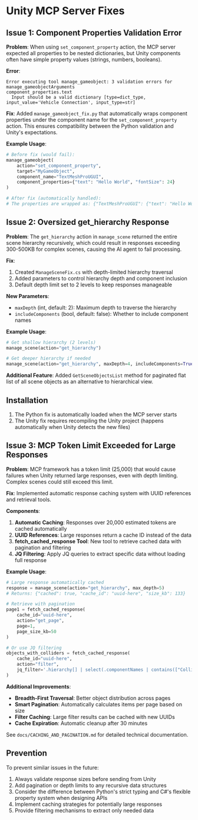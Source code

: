 # Unity MCP Server Fixes

## Issue 1: Component Properties Validation Error

**Problem**: When using `set_component_property` action, the MCP server expected all properties to be nested dictionaries, but Unity components often have simple property values (strings, numbers, booleans).

**Error**:
```
Error executing tool manage_gameobject: 3 validation errors for manage_gameobjectArguments
component_properties.text
  Input should be a valid dictionary [type=dict_type, input_value='Vehicle Connection', input_type=str]
```

**Fix**: Added `manage_gameobject_fix.py` that automatically wraps component properties under the component name for the `set_component_property` action. This ensures compatibility between the Python validation and Unity's expectations.

**Example Usage**:
```python
# Before fix (would fail):
manage_gameobject(
    action="set_component_property",
    target="MyGameObject",
    component_name="TextMeshProUGUI",
    component_properties={"text": "Hello World", "fontSize": 24}
)

# After fix (automatically handled):
# The properties are wrapped as: {"TextMeshProUGUI": {"text": "Hello World", "fontSize": 24}}
```

## Issue 2: Oversized get_hierarchy Response

**Problem**: The `get_hierarchy` action in `manage_scene` returned the entire scene hierarchy recursively, which could result in responses exceeding 300-500KB for complex scenes, causing the AI agent to fail processing.

**Fix**: 
1. Created `ManageSceneFix.cs` with depth-limited hierarchy traversal
2. Added parameters to control hierarchy depth and component inclusion
3. Default depth limit set to 2 levels to keep responses manageable

**New Parameters**:
- `maxDepth` (int, default: 2): Maximum depth to traverse the hierarchy
- `includeComponents` (bool, default: false): Whether to include component names

**Example Usage**:
```python
# Get shallow hierarchy (2 levels)
manage_scene(action="get_hierarchy")

# Get deeper hierarchy if needed
manage_scene(action="get_hierarchy", maxDepth=4, includeComponents=True)
```

**Additional Feature**: Added `GetSceneObjectsList` method for paginated flat list of all scene objects as an alternative to hierarchical view.

## Installation

1. The Python fix is automatically loaded when the MCP server starts
2. The Unity fix requires recompiling the Unity project (happens automatically when Unity detects the new files)

## Issue 3: MCP Token Limit Exceeded for Large Responses

**Problem**: MCP framework has a token limit (25,000) that would cause failures when Unity returned large responses, even with depth limiting. Complex scenes could still exceed this limit.

**Fix**: Implemented automatic response caching system with UUID references and retrieval tools.

**Components**:
1. **Automatic Caching**: Responses over 20,000 estimated tokens are cached automatically
2. **UUID References**: Large responses return a cache ID instead of the data
3. **fetch_cached_response Tool**: New tool to retrieve cached data with pagination and filtering
4. **JQ Filtering**: Apply JQ queries to extract specific data without loading full response

**Example Usage**:
```python
# Large response automatically cached
response = manage_scene(action="get_hierarchy", max_depth=5)
# Returns: {"cached": true, "cache_id": "uuid-here", "size_kb": 133}

# Retrieve with pagination
page1 = fetch_cached_response(
    cache_id="uuid-here",
    action="get_page",
    page=1,
    page_size_kb=50
)

# Or use JQ filtering
objects_with_colliders = fetch_cached_response(
    cache_id="uuid-here",
    action="filter",
    jq_filter='.hierarchy[] | select(.componentNames | contains(["Collider"]))'
)
```

**Additional Improvements**:
- **Breadth-First Traversal**: Better object distribution across pages
- **Smart Pagination**: Automatically calculates items per page based on size
- **Filter Caching**: Large filter results can be cached with new UUIDs
- **Cache Expiration**: Automatic cleanup after 30 minutes

See `docs/CACHING_AND_PAGINATION.md` for detailed technical documentation.

## Prevention

To prevent similar issues in the future:
1. Always validate response sizes before sending from Unity
2. Add pagination or depth limits to any recursive data structures
3. Consider the difference between Python's strict typing and C#'s flexible property system when designing APIs
4. Implement caching strategies for potentially large responses
5. Provide filtering mechanisms to extract only needed data